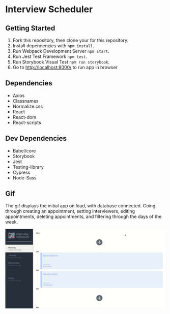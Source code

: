 # Interview Scheduler


## Getting Started
1. Fork this repository, then clone your for this repository.
2. Install dependencies with `npm install`.
3. Run Webpack Development Server `npm start`.
4. Run Jest Test Framework `npm test`.
5. Run Storybook Visual Test `npm run storybook`.
6. Go to <http://localhost:8000/> to run app in browser

## Dependencies
- Axios
- Classnames
- Normalize.css
- React
- React-dom
- React-scripts

## Dev Dependencies
- Babel/core
- Storybook
- Jest
- Testing-library
- Cypress
- Node-Sass

## Gif
The gif displays the initial app on load, with database connected.  Going through creating an appointment, setting interviewers, editing appointments, deleting appointments, and filtering through the days of the week.

!["Gif demo for Scheduler"](https://github.com/HoangTienDinh/scheduler/blob/master/Gif/InterviewScheduler.gif)
